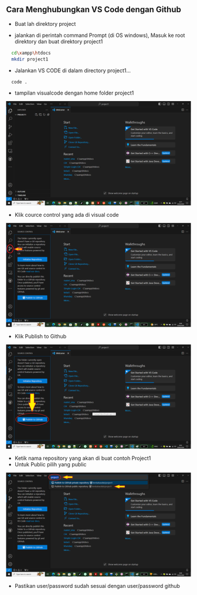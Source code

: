 ## Cara Menghubungkan VS Code dengan Github

- Buat lah direktory project

- jalankan di perintah command Prompt (di OS windows), Masuk ke root direktory dan buat direktory project1

```bash
  cd\xampp\htdocs
  mkdir project1
```

- Jalankan VS CODE di dalam directory project1...

```bash
  code .
```

- tampilan visualcode dengan home folder project1

![App Screenshot](project1.png)

- Klik cource control yang ada di visual code

![App Screenshot](project2.png)

- Klik Publish to Github

![App Screenshot](project3.png)

- Ketik nama repository yang akan di buat contoh Project1
- Untuk Public pilih yang public

![App Screenshot](project4.png)

- Pastikan user/password sudah sesuai dengan user/password github

